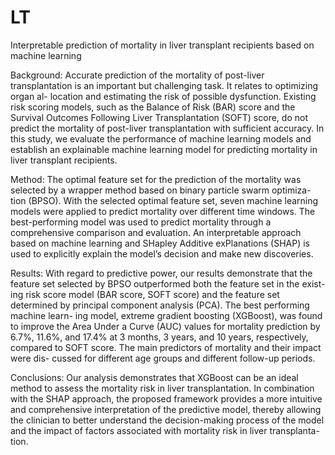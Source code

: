 # LT

Interpretable prediction of mortality in liver transplant recipients based on machine learning

Background: Accurate prediction of the mortality of post-liver transplantation is an important but challenging task. It relates to optimizing organ al-
location and estimating the risk of possible dysfunction. Existing risk scoring models, such as the Balance of Risk (BAR) score and the Survival Outcomes
Following Liver Transplantation (SOFT) score, do not predict the mortality of post-liver transplantation with sufficient accuracy. In this study, we
evaluate the performance of machine learning models and establish an explainable machine learning model for predicting mortality in liver transplant
recipients.

Method: The optimal feature set for the prediction of the mortality was selected by a wrapper method based on binary particle swarm optimiza-
tion (BPSO). With the selected optimal feature set, seven machine learning models were applied to predict mortality over different time windows. The
best-performing model was used to predict mortality through a comprehensive comparison and evaluation. An interpretable approach based on machine
learning and SHapley Additive exPlanations (SHAP) is used to explicitly explain the model’s decision and make new discoveries.

Results: With regard to predictive power, our results demonstrate that the feature set selected by BPSO outperformed both the feature set in the exist-
ing risk score model (BAR score, SOFT score) and the feature set determined by principal component analysis (PCA). The best performing machine learn-
ing model, extreme gradient boosting (XGBoost), was found to improve the Area Under a Curve (AUC) values for mortality prediction by 6.7%, 11.6%,
and 17.4% at 3 months, 3 years, and 10 years, respectively, compared to SOFT score. The main predictors of mortality and their impact were dis-
cussed for different age groups and different follow-up periods.

Conclusions: Our analysis demonstrates that XGBoost can be an ideal method to assess the mortality risk in liver transplantation. In combination
with the SHAP approach, the proposed framework provides a more intuitive and comprehensive interpretation of the predictive model, thereby allowing
the clinician to better understand the decision-making process of the model and the impact of factors associated with mortality risk in liver transplanta-
tion.
